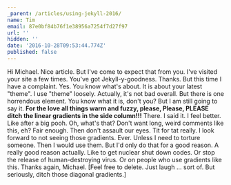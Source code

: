 ```yaml
---
_parent: /articles/using-jekyll-2016/
name: Tim
email: 87e0bf84b76f1e38956a7254f7d27f97
url: ''
hidden: ''
date: '2016-10-28T09:53:44.774Z'
published: false
---
```


Hi Michael.
Nice article. But I've come to expect that from you. I've visited your site a few times. You've got Jekyll-y-goodness. Thanks. But this time I have a complaint. Yes. You know what's about. It is about your latest "theme". I use "theme" loosely. Actually, it's not bad overall. But there is one horrendous element. You know what it is, don't you? But I am still going to say it. **For the love all things warm and fuzzy, please, Please, PLEASE ditch the linear gradients in the side column!!!** There. I said it. I feel better. Like after a big pooh. Oh, what's that? Don't want long, weird comments like this, eh? Fair enough. Then don't assault our eyes. Tit for tat really. I look forward to not seeing those gradients. Ever. Unless I need to torture someone. Then I would use them. But I'd only do that for a good reason. A really good reason actually. Like to get nuclear shut down codes. Or stop the release of human-destroying virus. Or on people who use gradients like this. Thanks again, Michael. [Feel free to delete. Just laugh ... sort of. But seriously, ditch those diagonal gradients.]
